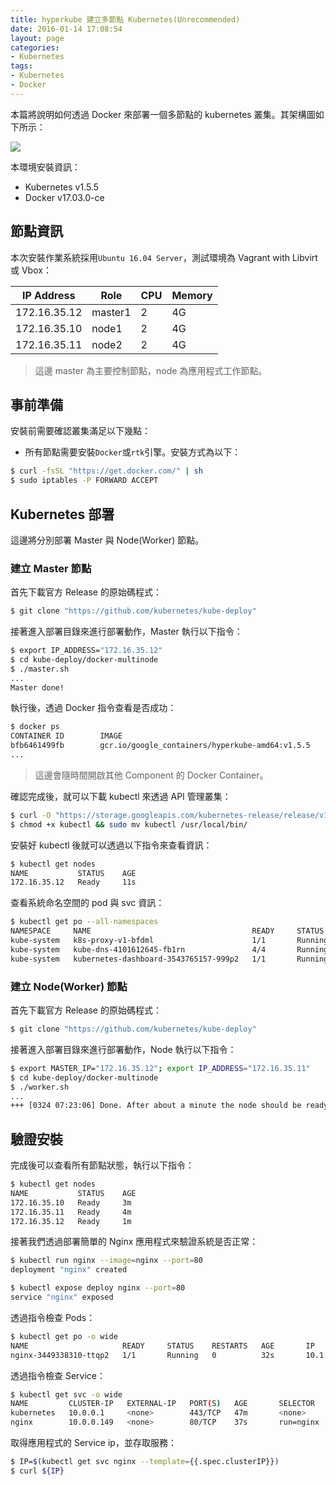 ```yaml
---
title: hyperkube 建立多節點 Kubernetes(Unrecommended)
date: 2016-01-14 17:08:54
layout: page
categories:
- Kubernetes
tags:
- Kubernetes
- Docker
---
```

本篇將說明如何透過 Docker 來部署一個多節點的 kubernetes 叢集。其架構圖如下所示：

![](/images/kube/multinode-docker.png)

本環境安裝資訊：
* Kubernetes v1.5.5
* Docker v17.03.0-ce

<!--more-->

## 節點資訊
本次安裝作業系統採用`Ubuntu 16.04 Server`，測試環境為 Vagrant with Libvirt 或 Vbox：

| IP Address  |   Role   |   CPU    |   Memory   |
|-------------|----------|----------|------------|
|172.16.35.12 |  master1 |    2     |     4G     |
|172.16.35.10 |  node1   |    2     |     4G     |
|172.16.35.11 |  node2   |    2     |     4G     |

> 這邊 master 為主要控制節點，node 為應用程式工作節點。

## 事前準備
安裝前需要確認叢集滿足以下幾點：
* 所有節點需要安裝`Docker`或`rtk`引擎。安裝方式為以下：

```sh
$ curl -fsSL "https://get.docker.com/" | sh
$ sudo iptables -P FORWARD ACCEPT
```

## Kubernetes 部署
這邊將分別部署 Master 與 Node(Worker) 節點。

### 建立 Master 節點
首先下載官方 Release 的原始碼程式：
```sh
$ git clone "https://github.com/kubernetes/kube-deploy"
```

接著進入部署目錄來進行部署動作，Master 執行以下指令：
```sh
$ export IP_ADDRESS="172.16.35.12"
$ cd kube-deploy/docker-multinode
$ ./master.sh
...
Master done!
```

執行後，透過 Docker 指令查看是否成功：
```sh
$ docker ps
CONTAINER ID        IMAGE                                                    COMMAND                  CREATED              STATUS              PORTS               NAMES
bfb6461499fb        gcr.io/google_containers/hyperkube-amd64:v1.5.5          "/hyperkube kubele..."   4 minutes ago        Up 4 minutes                            kubelet
...
```
> 這邊會隨時間開啟其他 Component 的 Docker Container。

確認完成後，就可以下載 kubectl 來透過 API 管理叢集：
```sh
$ curl -O "https://storage.googleapis.com/kubernetes-release/release/v1.5.5/bin/linux/amd64/kubectl"
$ chmod +x kubectl && sudo mv kubectl /usr/local/bin/
```

安裝好 kubectl 後就可以透過以下指令來查看資訊：
```sh
$ kubectl get nodes
NAME           STATUS    AGE
172.16.35.12   Ready     11s
```

查看系統命名空間的 pod 與 svc 資訊：
```sh
$ kubectl get po --all-namespaces
NAMESPACE     NAME                                    READY     STATUS    RESTARTS   AGE
kube-system   k8s-proxy-v1-bfdml                      1/1       Running   0          1m
kube-system   kube-dns-4101612645-fb1rn               4/4       Running   0          1m
kube-system   kubernetes-dashboard-3543765157-999p2   1/1       Running   0          1m
```

### 建立 Node(Worker) 節點
首先下載官方 Release 的原始碼程式：
```sh
$ git clone "https://github.com/kubernetes/kube-deploy"
```

接著進入部署目錄來進行部署動作，Node 執行以下指令：
```sh
$ export MASTER_IP="172.16.35.12"; export IP_ADDRESS="172.16.35.11"
$ cd kube-deploy/docker-multinode
$ ./worker.sh
...
+++ [0324 07:23:06] Done. After about a minute the node should be ready
```

## 驗證安裝
完成後可以查看所有節點狀態，執行以下指令：
```sh
$ kubectl get nodes
NAME           STATUS    AGE
172.16.35.10   Ready     3m
172.16.35.11   Ready     4m
172.16.35.12   Ready     1m
```

接著我們透過部署簡單的 Nginx 應用程式來驗證系統是否正常：
```sh
$ kubectl run nginx --image=nginx --port=80
deployment "nginx" created

$ kubectl expose deploy nginx --port=80
service "nginx" exposed
```

透過指令檢查 Pods：
```sh
$ kubectl get po -o wide
NAME                     READY     STATUS    RESTARTS   AGE       IP         NODE
nginx-3449338310-ttqp2   1/1       Running   0          32s       10.1.1.2   172.16.35.11
```

透過指令檢查 Service：
```sh
$ kubectl get svc -o wide
NAME         CLUSTER-IP   EXTERNAL-IP   PORT(S)   AGE       SELECTOR
kubernetes   10.0.0.1     <none>        443/TCP   47m       <none>
nginx        10.0.0.149   <none>        80/TCP    37s       run=nginx
```

取得應用程式的 Service ip，並存取服務：
```sh
$ IP=$(kubectl get svc nginx --template={{.spec.clusterIP}})
$ curl ${IP}
```
